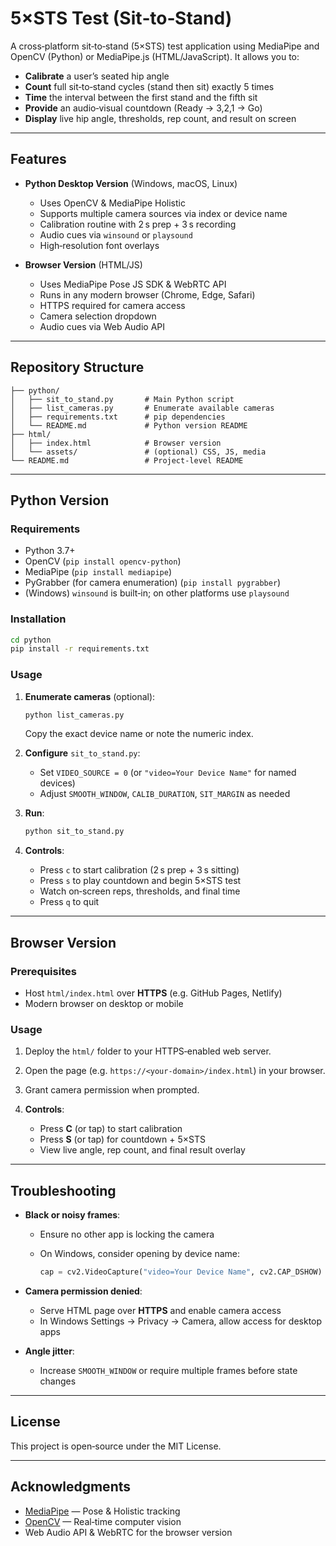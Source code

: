 # 5×STS Test (Sit‑to‑Stand)

A cross‑platform sit‑to‑stand (5×STS) test application using MediaPipe and OpenCV (Python) or MediaPipe.js (HTML/JavaScript). It allows you to:

* **Calibrate** a user’s seated hip angle
* **Count** full sit‑to‑stand cycles (stand then sit) exactly 5 times
* **Time** the interval between the first stand and the fifth sit
* **Provide** an audio‑visual countdown (Ready → 3,2,1 → Go)
* **Display** live hip angle, thresholds, rep count, and result on screen

---

## Features

* **Python Desktop Version** (Windows, macOS, Linux)

  * Uses OpenCV & MediaPipe Holistic
  * Supports multiple camera sources via index or device name
  * Calibration routine with 2 s prep + 3 s recording
  * Audio cues via `winsound` or `playsound`
  * High‑resolution font overlays

* **Browser Version** (HTML/JS)

  * Uses MediaPipe Pose JS SDK & WebRTC API
  * Runs in any modern browser (Chrome, Edge, Safari)
  * HTTPS required for camera access
  * Camera selection dropdown
  * Audio cues via Web Audio API

---

## Repository Structure

```
├── python/
│   ├── sit_to_stand.py       # Main Python script
│   ├── list_cameras.py       # Enumerate available cameras
│   ├── requirements.txt      # pip dependencies
│   └── README.md             # Python version README
├── html/
│   ├── index.html            # Browser version
│   └── assets/               # (optional) CSS, JS, media
└── README.md                 # Project‑level README
```

---

## Python Version

### Requirements

* Python 3.7+
* OpenCV (`pip install opencv-python`)
* MediaPipe (`pip install mediapipe`)
* PyGrabber (for camera enumeration) (`pip install pygrabber`)
* (Windows) `winsound` is built‑in; on other platforms use `playsound`

### Installation

```bash
cd python
pip install -r requirements.txt
```

### Usage

1. **Enumerate cameras** (optional):

   ```bash
   python list_cameras.py
   ```

   Copy the exact device name or note the numeric index.

2. **Configure** `sit_to_stand.py`:

   * Set `VIDEO_SOURCE = 0` (or `"video=Your Device Name"` for named devices)
   * Adjust `SMOOTH_WINDOW`, `CALIB_DURATION`, `SIT_MARGIN` as needed

3. **Run**:

   ```bash
   python sit_to_stand.py
   ```

4. **Controls**:

   * Press `c` to start calibration (2 s prep + 3 s sitting)
   * Press `s` to play countdown and begin 5×STS test
   * Watch on‑screen reps, thresholds, and final time
   * Press `q` to quit

---

## Browser Version

### Prerequisites

* Host `html/index.html` over **HTTPS** (e.g. GitHub Pages, Netlify)
* Modern browser on desktop or mobile

### Usage

1. Deploy the `html/` folder to your HTTPS‑enabled web server.
2. Open the page (e.g. `https://<your-domain>/index.html`) in your browser.
3. Grant camera permission when prompted.
4. **Controls**:

   * Press **C** (or tap) to start calibration
   * Press **S** (or tap) for countdown + 5×STS
   * View live angle, rep count, and final result overlay

---

## Troubleshooting

* **Black or noisy frames**:

  * Ensure no other app is locking the camera
  * On Windows, consider opening by device name:

    ```python
    cap = cv2.VideoCapture("video=Your Device Name", cv2.CAP_DSHOW)
    ```

* **Camera permission denied**:

  * Serve HTML page over **HTTPS** and enable camera access
  * In Windows Settings → Privacy → Camera, allow access for desktop apps

* **Angle jitter**:

  * Increase `SMOOTH_WINDOW` or require multiple frames before state changes

---

## License

This project is open‑source under the MIT License.

---

## Acknowledgments

* [MediaPipe](https://mediapipe.dev) — Pose & Holistic tracking
* [OpenCV](https://opencv.org) — Real‑time computer vision
* Web Audio API & WebRTC for the browser version
